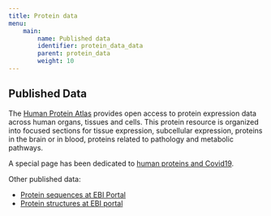 ```yaml
---
title: Protein data
menu:
    main:
        name: Published data
        identifier: protein_data_data
        parent: protein_data
        weight: 10
---
```


## Published Data

The [Human Protein Atlas](https://www.proteinatlas.org) provides open access to protein expression data across human organs, tissues and cells. This protein resource is organized into focused sections for tissue expression, subcellular expression, proteins in the brain or in blood, proteins related to pathology and metabolic pathways.

A special page has been dedicated to [human proteins and Covid19](https://www.proteinatlas.org/humanproteome/sars-cov-2).

Other published data:
* [Protein sequences at EBI Portal](https://www.covid19dataportal.org/proteins)
* [Protein structures at EBI portal](https://www.covid19dataportal.org/structures)
